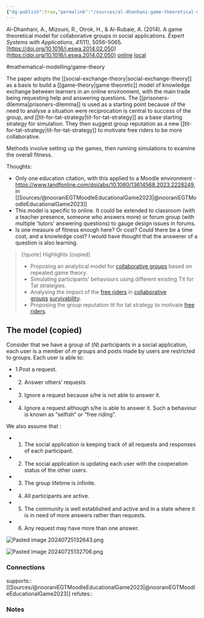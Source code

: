 ```yaml
---
{"dg-publish":true,"permalink":"/sources/al-dhanhani-game-theoretical-model2014/","title":"A game theoretical model for collaborative groups in social applications","tags":["📖"]}
---
```



Al-Dhanhani, A., Mizouni, R., Otrok, H., & Al-Rubaie, A. (2014). A game theoretical model for collaborative groups in social applications. _Expert Systems with Applications_, _41_(11), 5056–5065. [https://doi.org/10.1016/j.eswa.2014.02.050](https://doi.org/10.1016/j.eswa.2014.02.050)
[online](http://zotero.org/users/5872672/items/DAUSI4KJ) [local](zotero://select/library/items/DAUSI4KJ)

#mathematical-modelling/game-theory 

The paper adopts the [[social-exchange-theory\|social-exchange-theory]] as a basis to build a [[game-theory\|game theoretic]] model of knowledge exchange between learners in an online environment, with the main trade being requesting help and answering questions. The [[prisoners-dilemma\|prisoners-dilemma]] is used as a starting point because of the need to analyse a situation were reciprocation is central to success of the group, and [[tit-for-tat-strategy\|tit-for-tat-strategy]] as a base starting strategy for simulation. They then suggest group reputation as a new [[tit-for-tat-strategy\|tit-for-tat-strategy]] to motivate free riders to be more collaborative.

Methods involve setting up the games, then running simulations to examine the overall fitness. 

Thoughts:
- Only one education citation, with this applied to a Moodle environment - https://www.tandfonline.com/doi/abs/10.1080/13614568.2023.2228249, in [[Sources/@nooraniEGTMoodleEducationalGame2023\|@nooraniEGTMoodleEducationalGame2023]]
- This model is specific to online. It could be extended to classroom (with a teacher presence, someone who answers more) or forum group (with multiple 'tutors' answering questions) to gauge design issues in forums. 
- Is one measure of fitness enough here? Or cost? Could there be a time cost, and a knowledge cost? I would have thought that the answerer of a question is also learning. 


> [!quote] Highlights (copied)
> - Proposing an analytical model for [collaborative groups](https://www.sciencedirect.com/topics/computer-science/collaborative-group "Learn more about collaborative groups from ScienceDirect's AI-generated Topic Pages") based on repeated game theory.
> - Simulating participants’ behaviours using different existing Tit for Tat strategies.
> - Analysing the impact of the [free riders](https://www.sciencedirect.com/topics/computer-science/free-rider "Learn more about free riders from ScienceDirect's AI-generated Topic Pages") in [collaborative groups](https://www.sciencedirect.com/topics/computer-science/collaborative-group "Learn more about collaborative groups from ScienceDirect's AI-generated Topic Pages") [survivability](https://www.sciencedirect.com/topics/engineering/survivability "Learn more about survivability from ScienceDirect's AI-generated Topic Pages").
> - Proposing the group reputation tit for tat strategy to motivate [free riders](https://www.sciencedirect.com/topics/computer-science/free-rider "Learn more about free riders from ScienceDirect's AI-generated Topic Pages").

## The model (copied)

Consider that we have a group of (_N_) participants in a social application, each user is a member of _m_ groups and posts made by users are restricted to groups. Each user is able to:

- 1.Post a request. 
- 2. Answer others’ requests
- 3. Ignore a request because s/he is not able to answer it.
- 4. Ignore a request although s/he is able to answer it. Such a behaviour is known as “selfish” or “free riding”.

We also assume that :
- 1. The social application is keeping track of all requests and responses of each participant.
- 2. The social application is updating each user with the cooperation status of the other users.
- 3. The group lifetime is infinite.
- 4. All participants are active.
- 5.  The community is well established and active and in a state where it is in need of more answers rather than requests.
- 6.  Any request may have more than one answer.

![Pasted image 20240725132643.png](/img/user/Images/Pasted%20image%2020240725132643.png)

![Pasted image 20240725132706.png](/img/user/Images/Pasted%20image%2020240725132706.png)

### Connections

supports:: [[Sources/@nooraniEGTMoodleEducationalGame2023\|@nooraniEGTMoodleEducationalGame2023]]
refutes:: 

### Notes

